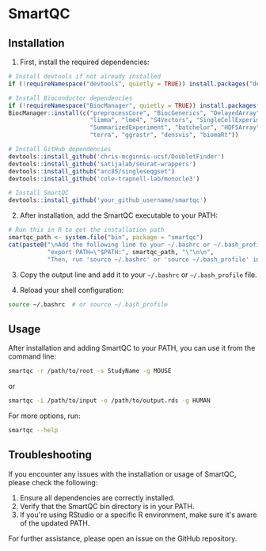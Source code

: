 # SmartQC

## Installation

1. First, install the required dependencies:

```R
# Install devtools if not already installed
if (!requireNamespace("devtools", quietly = TRUE)) install.packages("devtools")

# Install Bioconductor dependencies
if (!requireNamespace("BiocManager", quietly = TRUE)) install.packages("BiocManager")
BiocManager::install(c("preprocessCore", "BiocGenerics", "DelayedArray", "DelayedMatrixStats",
                       "limma", "lme4", "S4Vectors", "SingleCellExperiment",
                       "SummarizedExperiment", "batchelor", "HDF5Array",
                       "terra", "ggrastr", "densvis", "biomaRt"))

# Install GitHub dependencies
devtools::install_github('chris-mcginnis-ucsf/DoubletFinder')
devtools::install_github('satijalab/seurat-wrappers')
devtools::install_github("arc85/singleseqgset")
devtools::install_github('cole-trapnell-lab/monocle3')

# Install SmartQC
devtools::install_github('your_github_username/smartqc')
```

2. After installation, add the SmartQC executable to your PATH:

```R
# Run this in R to get the installation path
smartqc_path <- system.file("bin", package = "smartqc")
cat(paste0("\nAdd the following line to your ~/.bashrc or ~/.bash_profile file:\n\n",
           "export PATH=\"$PATH:", smartqc_path, "\"\n\n",
           "Then, run 'source ~/.bashrc' or 'source ~/.bash_profile' in your terminal.\n"))
```

3. Copy the output line and add it to your `~/.bashrc` or `~/.bash_profile` file.

4. Reload your shell configuration:

```bash
source ~/.bashrc  # or source ~/.bash_profile
```

## Usage

After installation and adding SmartQC to your PATH, you can use it from the command line:

```bash
smartqc -r /path/to/root -s StudyName -g MOUSE
```

or

```bash
smartqc -i /path/to/input -o /path/to/output.rds -g HUMAN
```

For more options, run:

```bash
smartqc --help
```

## Troubleshooting

If you encounter any issues with the installation or usage of SmartQC, please check the following:

1. Ensure all dependencies are correctly installed.
2. Verify that the SmartQC bin directory is in your PATH.
3. If you're using RStudio or a specific R environment, make sure it's aware of the updated PATH.

For further assistance, please open an issue on the GitHub repository.
